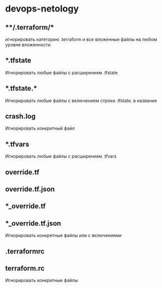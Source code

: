 # devops-netology

## **/.terraform/\*
игнорировать категорию .terraform и все вложенные файлы на любом уровне вложенности
## *.tfstate
Игнорировать любые файлы с расширением .tfstate
## *.tfstate.\*
Игнорировать любые файлы с включением строки .tfstate. в название
## crash.log
Игнорировать конкретный файл
## *.tfvars
Игнорировать любые файлы с расширением .tfvars
## override.tf
## override.tf.json
## *_override.tf
## *_override.tf.json
Игнорировать конкретные файлы или с включениями
## .terraformrc
## terraform.rc
Игнорировать конкретные файлы
